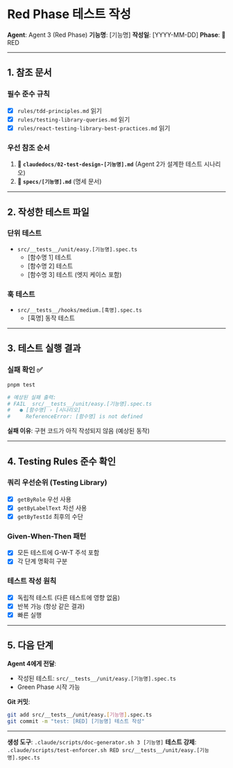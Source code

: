 # Red Phase 테스트 작성

**Agent**: Agent 3 (Red Phase)
**기능명**: [기능명]
**작성일**: [YYYY-MM-DD]
**Phase**: 🔴 RED

---

## 1. 참조 문서

### 필수 준수 규칙
- [x] `rules/tdd-principles.md` 읽기
- [x] `rules/testing-library-queries.md` 읽기
- [x] `rules/react-testing-library-best-practices.md` 읽기

### 우선 참조 순서
1. **🥇 `claudedocs/02-test-design-[기능명].md`** (Agent 2가 설계한 테스트 시나리오)
2. **🥈 `specs/[기능명].md`** (명세 문서)

---

## 2. 작성한 테스트 파일

### 단위 테스트
- `src/__tests__/unit/easy.[기능명].spec.ts`
  - [함수명 1] 테스트
  - [함수명 2] 테스트
  - [함수명 3] 테스트 (엣지 케이스 포함)

### 훅 테스트
- `src/__tests__/hooks/medium.[훅명].spec.ts`
  - [훅명] 동작 테스트

---

## 3. 테스트 실행 결과

### 실패 확인 ✅
```bash
pnpm test

# 예상된 실패 출력:
# FAIL  src/__tests__/unit/easy.[기능명].spec.ts
#   ● [함수명] › [시나리오]
#     ReferenceError: [함수명] is not defined
```

**실패 이유**: 구현 코드가 아직 작성되지 않음 (예상된 동작)

---

## 4. Testing Rules 준수 확인

### 쿼리 우선순위 (Testing Library)
- [x] `getByRole` 우선 사용
- [x] `getByLabelText` 차선 사용
- [x] `getByTestId` 최후의 수단

### Given-When-Then 패턴
- [x] 모든 테스트에 G-W-T 주석 포함
- [x] 각 단계 명확히 구분

### 테스트 작성 원칙
- [x] 독립적 테스트 (다른 테스트에 영향 없음)
- [x] 반복 가능 (항상 같은 결과)
- [x] 빠른 실행

---

## 5. 다음 단계

**Agent 4에게 전달**:
- 작성된 테스트: `src/__tests__/unit/easy.[기능명].spec.ts`
- Green Phase 시작 가능

**Git 커밋**:
```bash
git add src/__tests__/unit/easy.[기능명].spec.ts
git commit -m "test: [RED] [기능명] 테스트 작성"
```

---

**생성 도구**: `.claude/scripts/doc-generator.sh 3 [기능명]`
**테스트 강제**: `.claude/scripts/test-enforcer.sh RED src/__tests__/unit/easy.[기능명].spec.ts`

